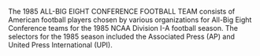 The 1985 ALL-BIG EIGHT CONFERENCE FOOTBALL TEAM consists of American football players chosen by various organizations for All-Big Eight Conference teams for the 1985 NCAA Division I-A football season. The selectors for the 1985 season included the Associated Press (AP) and United Press International (UPI).
